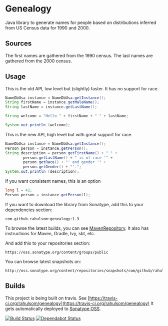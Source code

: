 Genealogy
====

Java library to generate names for people based on distributions inferred from US Census data for 1990 and 2000.

Sources
----

The first names are gathered from the 1990 census. The last names are gathered from the 2000 census.

Usage
----

This is the old API, low level but (slightly) faster.
It has no support for race.
```java
NameDbUsa instance = NameDbUsa.getInstance();
String firstName = instance.getMaleName();
String lastName = instance.getLastName();

String welcome = "Hello " + firstName + " " + lastName;

System.out.println (welcome);
```

This is the new API, high level but with great support for race.
```java
NameDbUsa instance = NameDbUsa.getInstance();
Person person = instance.getPerson();
String description = person.getFirstName() + " " +
        person.getLastName() + " is of race '" +
        person.getRace() + "' and gender '" +
        person.getGender() + "'.";
System.out.println (description);
```

If you want consistent names, this is an option
```java
long l = 42;
Person person = instance.getPerson(l);
```

If you want to download the library from Sonatype, add this to your dependencies
section:

    com.github.rahulsom:genealogy:1.3

To browse the latest builds, you can see [MavenRepository](http://mvnrepository.com/artifact/com.github.rahulsom/genealogy). It also has instructions for Maven, Gradle, Ivy, sbt, etc.

And add this to your repositories section:

    https://oss.sonatype.org/content/groups/public

You can browse latest snapshots on:

    http://oss.sonatype.org/content/repositories/snapshots/com/github/rahulsom/genealogy/

Builds
------

This project is being built on travis. See
[https://travis-ci.org/rahulsom/genealogy](https://travis-ci.org/rahulsom/genealogy)
It gets automatically deployed to [Sonatype OSS](https://oss.sonatype.org/).

[![Build Status](https://travis-ci.org/rahulsom/genealogy.png)](https://travis-ci.org/rahulsom/genealogy)
[![Dependabot Status](https://api.dependabot.com/badges/status?host=github&repo=rahulsom/genealogy)](https://dependabot.com)

